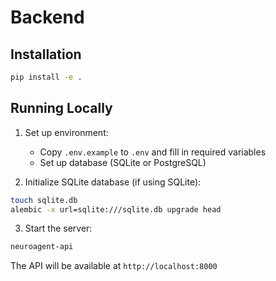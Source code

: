 # Backend

## Installation
```bash
pip install -e .
```

## Running Locally

1. Set up environment:
   - Copy `.env.example` to `.env` and fill in required variables
   - Set up database (SQLite or PostgreSQL)

2. Initialize SQLite database (if using SQLite):
```bash
touch sqlite.db
alembic -x url=sqlite:///sqlite.db upgrade head
```

3. Start the server:
```bash
neuroagent-api
```

The API will be available at `http://localhost:8000`
